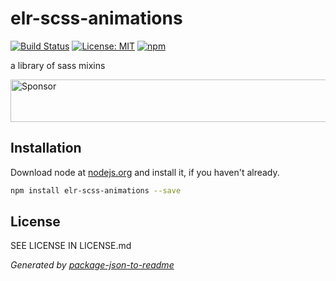# elr-scss-animations

[![Build Status](https://travis-ci.org/Beth3346/elr-scss-animations.svg?branch=master)](https://travis-ci.org/Beth3346/elr-scss-animations)
[![License: MIT](https://img.shields.io/badge/License-MIT-yellow.svg)](https://opensource.org/licenses/MIT)
[![npm](https://img.shields.io/npm/dm/elr-scss-animations.svg?style=flat)]()

a library of sass mixins

<a target='_blank' rel='nofollow' href='https://app.codesponsor.io/link/WQoMZ89hEDJBYaUN6DNr2Xrq/Beth3346/elr-scss-animations'>
  <img alt='Sponsor' width='888' height='68' src='https://app.codesponsor.io/embed/WQoMZ89hEDJBYaUN6DNr2Xrq/Beth3346/elr-scss-animations.svg' />
</a>

## Installation

Download node at [nodejs.org](http://nodejs.org) and install it, if you haven't already.

```sh
npm install elr-scss-animations --save
```

## License

SEE LICENSE IN LICENSE.md

_Generated by [package-json-to-readme](https://github.com/zeke/package-json-to-readme)_
